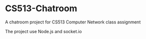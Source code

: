 # CS513-Chatroom

A chatroom project for CS513 Computer Network class assignment

The project use Node.js and socket.io

